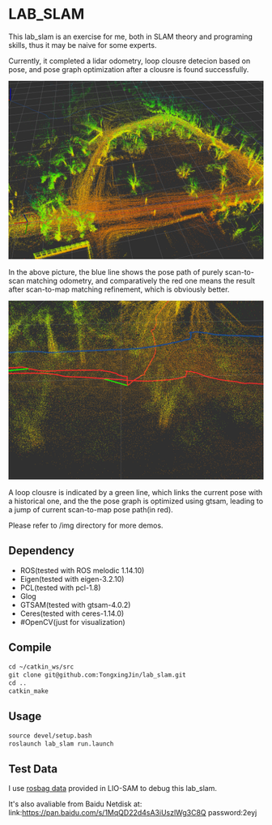 # LAB_SLAM

This lab_slam is an exercise for me, both in SLAM theory and programing skills, thus it may be naive for some experts.

Currently, it completed a lidar odometry, loop clousre detecion based on pose, and pose graph optimization after a clousre is found successfully.

![top view](./img/rviz_screenshot_2022_01_09-22_19_05.png)

In the above picture, the blue line shows the pose path of purely scan-to-scan matching odometry, and comparatively the red one means the result after scan-to-map matching refinement, which is obviously better.

![loop clousre](./img/rviz_screenshot_2022_01_09-22_17_49.png)

A loop clousre is indicated by a green line, which links the current pose with a historical one, and the the pose graph is optimized using gtsam, leading to a jump of current scan-to-map pose path(in red).

Please refer to /img directory for more demos.

## Dependency

- ROS(tested with ROS melodic 1.14.10)
- Eigen(tested with eigen-3.2.10)
- PCL(tested with pcl-1.8)
- Glog
- GTSAM(tested with gtsam-4.0.2)
- Ceres(tested with ceres-1.14.0)
- #OpenCV(just for visualization)

## Compile

```
cd ~/catkin_ws/src
git clone git@github.com:TongxingJin/lab_slam.git
cd ..
catkin_make
```

## Usage

```
source devel/setup.bash
roslaunch lab_slam run.launch
```

## Test Data

I use [rosbag data](https://drive.google.com/file/d/1je-h8YzAfn_aDiTcL4NAw8rKohvvMOcN/view?usp=sharing) provided in LIO-SAM to debug this lab_slam.

It's also avaliable from Baidu Netdisk at:<br/>
link:https://pan.baidu.com/s/1MqQD22d4sA3iUszlWg3C8Q password:2eyj<br/>